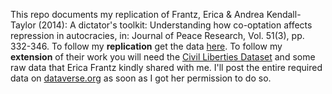 This repo documents my replication of Frantz, Erica & Andrea Kendall-Taylor
(2014): A dictator's toolkit: Understanding how co-optation affects
repression in autocracies, in: Journal of Peace Research, Vol. 51(3), 
pp. 332-346. To follow my __replication__ get the data [here](http://jpr.sagepub.com/content/51/3/332/suppl/DC1). To follow my __extension__ of their work you will need the [Civil Liberties Dataset](http://ps.au.dk/en/research/research-projects/dedere/datasets/) and some raw data that Erica Frantz kindly shared with me. I'll post the entire required data on [dataverse.org](http://dataverse.org/) as soon as I got her permission to do so.
